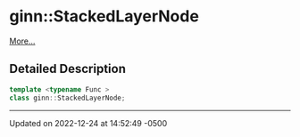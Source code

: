 # ginn::StackedLayerNode


 [More...](#detailed-description)

## Detailed Description

```cpp
template <typename Func >
class ginn::StackedLayerNode;
```

-------------------------------

Updated on 2022-12-24 at 14:52:49 -0500